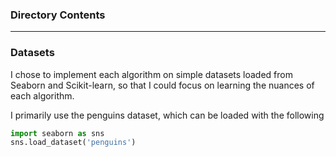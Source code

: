 


### Directory Contents

___
### Datasets
I chose to implement each algorithm on simple datasets loaded from Seaborn and Scikit-learn, 
so that I could focus on learning the nuances of each algorithm. 



I primarily use the penguins dataset, which can be loaded with the following

```python
import seaborn as sns
sns.load_dataset('penguins')
```

